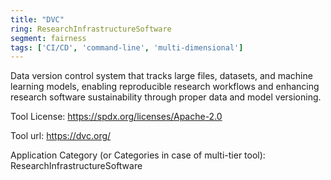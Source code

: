 ```yaml
---
title: "DVC"
ring: ResearchInfrastructureSoftware
segment: fairness
tags: ['CI/CD', 'command-line', 'multi-dimensional']
---
```

Data version control system that tracks large files, datasets, and machine learning models, enabling reproducible research workflows and enhancing research software sustainability through proper data and model versioning.

Tool License: https://spdx.org/licenses/Apache-2.0

Tool url: https://dvc.org/

Application Category (or Categories in case of multi-tier tool): ResearchInfrastructureSoftware
